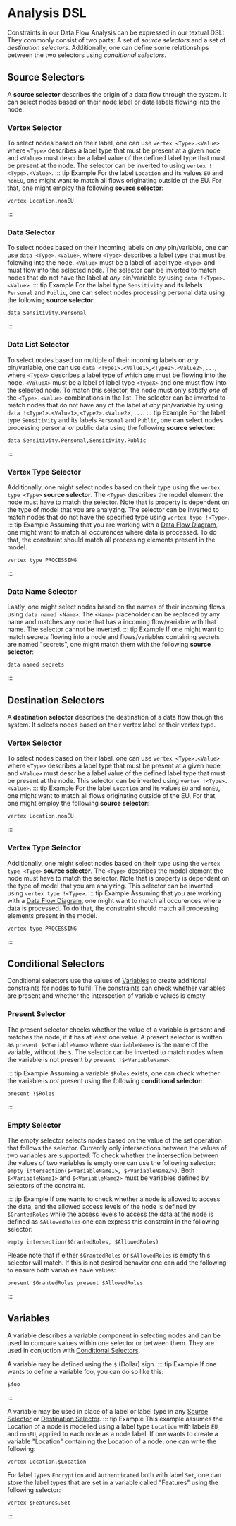 # Analysis DSL
Constraints in our Data Flow Analysis can be expressed in our textual DSL:
They commonly consist of two parts:
A set of *source selectors* and a set of *destination selectors*.
Additionally, one can define some relationships between the two selectors using *conditional selectors*.

## Source Selectors
A **source selector** describes the origin of a data flow through the system.
It can select nodes based on their node label or data labels flowing into the node.

### Vertex Selector
To select nodes based on their label, one can use `vertex <Type>.<Value>` where `<Type>` describes a label type that must be present at a given node and `<Value>` must describe a label value of the defined label type that must be present at the node. 
The selector can be inverted to using `vertex !<Type>.<Value>`.
::: tip Example
For the label `Location` and its values `EU` and `nonEU`, one might want to match all flows originating outside of the EU.
For that, one might employ the following **source selector**:
```
vertex Location.nonEU
```
:::

### Data Selector
To select nodes based on their incoming labels on *any* pin/variable, one can use `data <Type>.<Value>`, where `<Type>` describes a label type that must be folowing into the node. 
`<Value>` must be a label of label type `<Type>` and must flow into the selected node.
The selector can be inverted to match nodes that do not have the label at *any* pin/variable by using `data !<Type>.<Value>`.
::: tip Example 
For the label type `Sensitivity` and its labels `Personal` and `Public`, one can select nodes processing personal data using the following **source selector**:
```
data Sensitivity.Personal
```
:::

### Data List Selector
To select nodes based on multiple of their incoming labels on *any* pin/variable, one can use `data <Type1>.<Value1>,<Type2>.<Value2>,...`, where `<TypeX>` describes a label type of which one must be flowing into the node. 
`<ValueX>` must be a label of label type `<TypeX>` and one must flow into the selected node.
To match this selector, the node must only satisfy *one* of the `<Type>.<Value>` combinations in the list.
The selector can be inverted to match nodes that do not have any of the label at *any* pin/variable by using `data !<Type1>.<Value1>,<Type2>.<Value2>,...`.
::: tip Example 
For the label type `Sensitivity` and its labels `Personal` and `Public`, one can select nodes processing personal *or* public data using the following **source selector**:
```
data Sensitivity.Personal,Sensitivity.Public
```
:::



### Vertex Type Selector
Additionally, one might select nodes based on their type using the `vertex type <Type>` **source selector**.
The `<Type>` describes the model element the node must have to match the selector.
Note that is property is dependent on the type of model that you are analyzing.
The selector can be inverted to match nodes that do not have the specified type using `vertex type !<Type>`.
::: tip Example 
Assuming that you are working with a [Data Flow Diagram](/wiki/dfd/), one might want to match all occurences where data is processed.
To do that, the constraint should match all processing elements present in the model.
```
vertex type PROCESSING
```
:::

### Data Name Selector
Lastly, one might select nodes based on the names of their incoming flows using `data named <Name>`.
The `<Name>` placeholder can be replaced by any name and matches any node that has a incoming flow/variable with that name.
The selector cannot be inverted.
::: tip Example 
If one might want to match secrets flowing into a node and flows/variables containing secrets are named "secrets", one might match them with the following **source selector**:
```
data named secrets
```
:::



## Destination Selectors 
A **destination selector** describes the destination of a data flow though the system. 
It selects nodes based on their vertex label or their vertex type.

### Vertex Selector
To select nodes based on their label, one can use `vertex <Type>.<Value>` where `<Type>` describes a label type that must be present at a given node and `<Value>` must describe a label value of the defined label type that must be present at the node. 
This selector can be inverted using `vertex !<Type>.<Value>`.
::: tip Example
For the label `Location` and its values `EU` and `nonEU`, one might want to match all flows originating outside of the EU.
For that, one might employ the following **source selector**:
```
vertex Location.nonEU
```
:::

### Vertex Type Selector
Additionally, one might select nodes based on their type using the `vertex type <Type>` **source selector**.
The `<Type>` describes the model element the node must have to match the selector.
Note that is property is dependent on the type of model that you are analyzing.
This selector can be inverted using `vertex type !<Type>`.
::: tip Example 
Assuming that you are working with a [Data Flow Diagram](/wiki/dfd/), one might want to match all occurences where data is processed.
To do that, the constraint should match all processing elements present in the model.
```
vertex type PROCESSING
```
:::





## Conditional Selectors
Conditional selectors use the values of [Variables](/docs/wiki/dsl#variables) to create additional constraints for nodes to fulfil:
The constraints can check whether variables are present and whether the intersection of variable values is empty 

### Present Selector
The present selector checks whether the value of a variable is present and matches the node, if it has at least one value.
A present selector is written as `present $<VariableName>` where `<VariableName>` is the name of the variable, without the `$`.
The selector can be inverted to match nodes when the variable is not present by `present !$<VariableName>`.

::: tip Example
Assuming a variable `$Roles` exists, one can check whether the variable is *not* present using the following **conditional selector**:
```
present !$Roles
```
:::

### Empty Selector
The empty selector selects nodes based on the value of the set operation that follows the selector. 
Currently only intersections between the values of two variables are supported:
To check whether the intersection between the values of two variables is empty one can use the following selector: 
`empty intersection($<VariableName1>, $<VariableName2>)`.
Both `$<VariableName1>` and `$<VariableName2>` must be variables defined by selectors of the constraint. 

::: tip Example 
If one wants to check whether a node is allowed to access the data, and the allowed access levels of the node is defined by `$GrantedRoles` while the access levels to access the data at the node is defined as `$AllowedRoles` one can express this constraint in the following selector: 
```
empty intersection($GrantedRoles, $AllowedRoles)
```
Please note that if either `$GrantedRoles` or `$AllowedRoles` is empty this selector will match.
If this is not desired behavior one can add the following to ensure both variables have values: 
```
present $GrantedRoles present $AllowedRoles
```
:::



## Variables
A variable describes a variable component in selecting nodes and can be used to compare values within one selector or between them.
They are used in conjuction with [Conditional Selectors](/docs/wiki/dsl#conditional-selectors).

A variable may be defined using the `$` (Dollar) sign.
::: tip Example 
If one wants to define a variable foo, you can do so like this:
```
$foo
```
:::

A variable may be used in place of a label or label type in any [Source Selector](/docs/wiki/dsl#source) or [Destination Selector](/docs/wiki/dsl#destination).
::: tip Example 
This example assumes the Location of a node is modelled using a label type `Location` with labels `EU` and `nonEU`, applied to each node as a node label.
If one wants to create a variable "Location" containing the Location of a node, one can write the following:
```
vertex Location.$Location
```

For label types `Encryption` and `Authenticated` both with label `Set`, one can store the label types that are set in a variable called "Features" using the following selector:
```
vertex $Features.Set
```
:::
